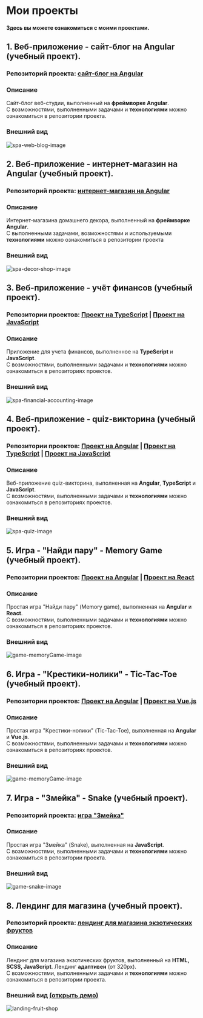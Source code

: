 # Мои проекты
#### Здесь вы можете ознакомиться с моими проектами.

## 1. Веб-приложение - сайт-блог на Angular (учебный проект).
### Репозиторий проекта: **[сайт-блог на Angular](https://github.com/batnd/spa-web-blog)**

### Описание
Сайт-блог веб-студии, выполненный на **фреймворке Angular**.  
С возможностями, выполненными задачами и **технологиями** можно ознакомиться в репозитории проекта. 

### Внешний вид
![spa-web-blog-image](images/project-image-spa-web-blog.jpg)





## 2. Веб-приложение - интернет-магазин на Angular (учебный проект).
### Репозиторий проекта: **[интернет-магазин на Angular](https://github.com/batnd/spa-decor-shop)**

### Описание
Интернет-магазина домашнего декора, выполненный на **фреймворке Angular**.  
С выполненными задачами, возможностями и используемыми **технологиями** можно ознакомиться в репозитории проекта

### Внешний вид
![spa-decor-shop-image](images/project-image-spa-decor-shop.jpg)





## 3. Веб-приложение - учёт финансов (учебный проект).
### Репозитории проектов: **[Проект на TypeScript](https://github.com/batnd/spa-financial-accounting-typescript)** | **[Проект на JavaScript](https://github.com/batnd/spa-financial-accounting-javascript)**

### Описание
Приложение для учета финансов, выполненное на **TypeScript** и **JavaScript**.  
С возможностями, выполненными задачами и **технологиями** можно ознакомиться в репозиториях проектов.

### Внешний вид
![spa-financial-accounting-image](images/project-image-spa-financial-accounting.jpg)





## 4. Веб-приложение - quiz-викторина (учебный проект).
### Репозитории проектов: **[Проект на Angular](https://github.com/batnd/spa-quiz-angular)** | **[Проект на TypeScript](https://github.com/batnd/spa-quiz-typescript)** | **[Проект на JavaScript](https://github.com/batnd/spa-quiz-javascript)**

### Описание
Веб-приложение quiz-викторина, выполненная на **Angular**, **TypeScript** и **JavaScript**.  
С возможностями, выполненными задачами и **технологиями** можно ознакомиться в репозиториях проектов.

### Внешний вид
![spa-quiz-image](images/project-image-spa-quiz.jpg)





## 5. Игра - "Найди пару" - Memory Game (учебный проект).
### Репозитории проектов: **[Проект на Angular](https://github.com/batnd/game-angular-memoryGame)** | **[Проект на React](https://github.com/batnd/game-react-memoryGame)**

### Описание
Простая игра "Найди пару" (Memory game), выполненная на **Angular** и **React**.  
С возможностями, выполненными задачами и **технологиями** можно ознакомиться в репозиториях проектов.

### Внешний вид
![game-memoryGame-image](images/project-image-game-memoryGame.jpg)





## 6. Игра - "Крестики-нолики" - Tic-Tac-Toe (учебный проект).
### Репозитории проектов: **[Проект на Angular](https://github.com/batnd/game-angular-ticTacToe)** | **[Проект на Vue.js](https://github.com/batnd/game-vue-ticTacToe)**

### Описание
Простая игра "Крестики-нолики" (Tic-Tac-Toe), выполненная на **Angular** и **Vue.js**.  
С возможностями, выполненными задачами и **технологиями** можно ознакомиться в репозиториях проектов.

### Внешний вид
![game-memoryGame-image](images/project-image-game-ticTacToe.jpg)





## 7. Игра - "Змейка" - Snake (учебный проект).
### Репозиторий проекта: **[игра "Змейка"](https://github.com/batnd/game-javascript-snake)**

### Описание
Простая игра "Змейка" (Snake), выполненная на **JavaScript**.  
С возможностями, выполненными задачами и **технологиями** можно ознакомиться в репозитории проекта.

### Внешний вид
![game-snake-image](images/project-image-game-snake.jpg)





## 8. Лендинг для магазина (учебный проект).
### Репозиторий проекта: **[лендинг для магазина экзотических фруктов](https://github.com/batnd/landing-fruit-shop)**

### Описание
Лендинг для магазина экзотических фруктов, выполненный на **HTML, SCSS, JavaScript**. Лендинг **адаптивен** (от 320px).  
С возможностями, выполненными задачами и **технологиями** можно ознакомиться в репозитории проекта.

### Внешний вид **[(открыть демо)](https://batnd.github.io/landing-fruit-shop/)**
![landing-fruit-shop](images/project-image-landing-fruit-shop.jpg)